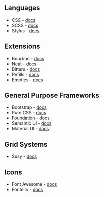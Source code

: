## Languages

* CSS - [docs](https://developer.mozilla.org/en-US/docs/Web/CSS/CSS3)
* SCSS - [docs](http://sass-lang.com/guide)
* Stylus - [docs](http://stylus-lang.com/)

## Extensions

* Bourbon - [docs](http://bourbon.io/docs/)
* Neat - [docs](http://thoughtbot.github.io/neat-docs/latest/)
* Bitters - [docs](http://bitters.bourbon.io/)
* Refills - [docs](http://refills.bourbon.io/)
* Empties - [docs](http://empties.bourbon.io/)

## General Purpose Frameworks

* Bootstrap - [docs](http://getbootstrap.com/)
* Pure CSS - [docs](http://purecss.io/)
* Foundation - [docs](http://foundation.zurb.com/frameworks-docs.html)
* Semantic UI - [docs](http://semantic-ui.com/introduction/getting-started.html)
* Material UI - [docs](http://www.material-ui.com/#/components/app-bar)

## Grid Systems

* Susy - [docs](http://susy.oddbird.net/)

## Icons

* Font Awesome - [docs](https://fortawesome.github.io/Font-Awesome/)
* Fontello - [docs](http://fontello.com/)